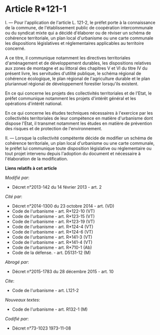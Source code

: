 # Article R*121-1

I. ― Pour l'application de l'article L. 121-2, le préfet porte à la connaissance de la commune, de l'établissement public de
coopération intercommunale ou du syndicat mixte qui a décidé d'élaborer ou de réviser un schéma de cohérence territoriale, un
plan local d'urbanisme ou une carte communale les dispositions législatives et réglementaires applicables au territoire
concerné. 

A ce titre, il communique notamment les directives territoriales d'aménagement et de développement durables, les dispositions
relatives aux zones de montagne et au littoral des chapitres V et VI du titre IV du présent livre, les servitudes d'utilité
publique, le schéma régional de cohérence écologique, le plan régional de l'agriculture durable et le plan pluriannuel
régional de développement forestier lorsqu'ils existent. 

En ce qui concerne les projets des collectivités territoriales et de l'Etat, le préfet communique notamment les projets
d'intérêt général et les opérations d'intérêt national. 

En ce qui concerne les études techniques nécessaires à l'exercice par les collectivités territoriales de leur compétence en
matière d'urbanisme dont dispose l'Etat, il transmet notamment les études en matière de prévention des risques et de
protection de l'environnement. 

II. ― Lorsque la collectivité compétente décide de modifier un schéma de cohérence territoriale, un plan local d'urbanisme ou
une carte communale, le préfet lui communique toute disposition législative ou réglementaire ou tout projet intervenu depuis
l'adoption du document et nécessaire à l'élaboration de la modification.

**Liens relatifs à cet article**

_Modifié par_:

  - Décret n°2013-142 du 14 février 2013 - art. 2

_Cité par_:

  - Décret n°2014-1300 du 23 octobre 2014 - art. (VD)
  - Code de l'urbanisme - art. R*122-10 (VT)
  - Code de l'urbanisme - art. R*123-15 (VT)
  - Code de l'urbanisme - art. R*123-19 (VT)
  - Code de l'urbanisme - art. R*124-4 (VT)
  - Code de l'urbanisme - art. R*124-6 (VT)
  - Code de l'urbanisme - art. R*141-3 (VT)
  - Code de l'urbanisme - art. R*141-4 (VT)
  - Code de l'urbanisme - art. R*710-1 (Ab)
  - Code de la défense. - art. D5131-12 (M)

_Abrogé par_:

  - Décret n°2015-1783 du 28 décembre 2015 - art. 10

_Cite_:

  - Code de l'urbanisme - art. L121-2

_Nouveaux textes_:

  - Code de l'urbanisme - art. R132-1 (M)

_Codifié par_:

  - Décret n°73-1023 1973-11-08
